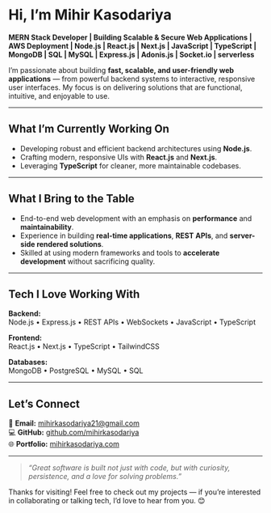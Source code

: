 # Hi, I’m Mihir Kasodariya

**MERN Stack Developer | Building Scalable & Secure Web Applications | AWS Deployment | Node.js | React.js | Next.js | JavaScript | TypeScript | MongoDB | SQL | MySQL | Express.js | Adonis.js | Socket.io | serverless**

I’m passionate about building **fast, scalable, and user-friendly web applications** — from powerful backend systems to interactive, responsive user interfaces. My focus is on delivering solutions that are functional, intuitive, and enjoyable to use.

---

## What I’m Currently Working On
- Developing robust and efficient backend architectures using **Node.js**.
- Crafting modern, responsive UIs with **React.js** and **Next.js**.
- Leveraging **TypeScript** for cleaner, more maintainable codebases.

---

## What I Bring to the Table
- End-to-end web development with an emphasis on **performance** and **maintainability**.
- Experience in building **real-time applications**, **REST APIs**, and **server-side rendered solutions**.
- Skilled at using modern frameworks and tools to **accelerate development** without sacrificing quality.

---

## Tech I Love Working With

**Backend:**  
Node.js • Express.js • REST APIs • WebSockets • JavaScript • TypeScript

**Frontend:**  
React.js • Next.js • TypeScript • TailwindCSS  

**Databases:**  
MongoDB • PostgreSQL • MySQL • SQL

---

## Let’s Connect

📧 **Email:** [mihirkasodariya21@gmail.com](mailto:mihirkasodariya21@gmail.com)  
💻 **GitHub:** [github.com/mihirkasodariya](https://github.com/mihirkasodariya)  
🌐 **Portfolio:** [mihirkasodariya.com](https://mihirkasodariya.com)  

---

> _“Great software is built not just with code, but with curiosity, persistence, and a love for solving problems.”_  

Thanks for visiting! Feel free to check out my projects — if you’re interested in collaborating or talking tech, I’d love to hear from you. 😊
